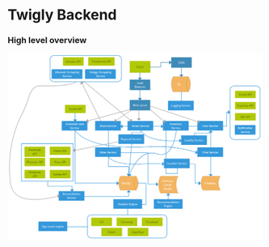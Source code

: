 # Twigly Backend

### High level overview

![Twigly Overview](https://raw.githubusercontent.com/naresh364/twigly-backend/master/Twigly_architecture.png)
